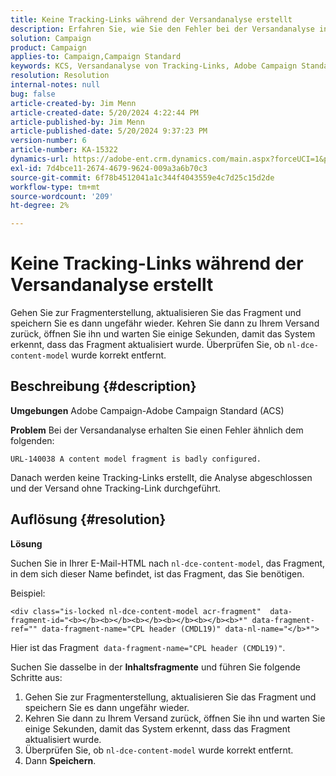 ```yaml
---
title: Keine Tracking-Links während der Versandanalyse erstellt
description: Erfahren Sie, wie Sie den Fehler bei der Versandanalyse in Adobe Campaign Standard beheben können.
solution: Campaign
product: Campaign
applies-to: Campaign,Campaign Standard
keywords: KCS, Versandanalyse von Tracking-Links, Adobe Campaign Standard, Adobe Campaign, Fehler, HTML, Fragment, ACS, AC, Fehlerbehebung
resolution: Resolution
internal-notes: null
bug: false
article-created-by: Jim Menn
article-created-date: 5/20/2024 4:22:44 PM
article-published-by: Jim Menn
article-published-date: 5/20/2024 9:37:23 PM
version-number: 6
article-number: KA-15322
dynamics-url: https://adobe-ent.crm.dynamics.com/main.aspx?forceUCI=1&pagetype=entityrecord&etn=knowledgearticle&id=3540782f-c516-ef11-9f8a-6045bd006268
exl-id: 7d4bce11-2674-4679-9624-009a3a6b70c3
source-git-commit: 6f78b4512041a1c344f4043559e4c7d25c15d2de
workflow-type: tm+mt
source-wordcount: '209'
ht-degree: 2%

---
```


# Keine Tracking-Links während der Versandanalyse erstellt


Gehen Sie zur Fragmenterstellung, aktualisieren Sie das Fragment und speichern Sie es dann ungefähr wieder. Kehren Sie dann zu Ihrem Versand zurück, öffnen Sie ihn und warten Sie einige Sekunden, damit das System erkennt, dass das Fragment aktualisiert wurde. Überprüfen Sie, ob `nl-dce-content-model` wurde korrekt entfernt.

## Beschreibung {#description}


<b>Umgebungen</b>
Adobe Campaign-Adobe Campaign Standard (ACS)

<b>Problem</b>
Bei der Versandanalyse erhalten Sie einen Fehler ähnlich dem folgenden:


```
URL-140038 A content model fragment is badly configured.
```


Danach werden keine Tracking-Links erstellt, die Analyse abgeschlossen und der Versand ohne Tracking-Link durchgeführt.


## Auflösung {#resolution}


<b>Lösung</b>

Suchen Sie in Ihrer E-Mail-HTML nach `nl-dce-content-model`, das Fragment, in dem sich dieser Name befindet, ist das Fragment, das Sie benötigen.

Beispiel:


```
<div class="is-locked nl-dce-content-model acr-fragment"  data-fragment-id="<b></b><b></b><b></b><b></b><b></b><b>*" data-fragment-ref="" data-fragment-name="CPL header (CMDL19)" data-nl-name="</b>*">
```


Hier ist das Fragment  `data-fragment-name="CPL header (CMDL19)"`.

Suchen Sie dasselbe in der <b>Inhaltsfragmente</b> und führen Sie folgende Schritte aus:

1. Gehen Sie zur Fragmenterstellung, aktualisieren Sie das Fragment und speichern Sie es dann ungefähr wieder.
2. Kehren Sie dann zu Ihrem Versand zurück, öffnen Sie ihn und warten Sie einige Sekunden, damit das System erkennt, dass das Fragment aktualisiert wurde.
3. Überprüfen Sie, ob `nl-dce-content-model` wurde korrekt entfernt.
4. Dann <b>Speichern</b>.
